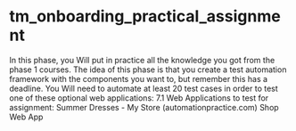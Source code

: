 # tm_onboarding_practical_assignment
In this phase, you Will put in practice all the knowledge you got from the phase 1 courses.  The idea of this phase is that you create a test automation framework with the components you want to, but remember this has a deadline. You Will need to automate at least 20 test cases in order to test one of these optional web applications:  7.1 Web Applications to test for assignment:  Summer Dresses - My Store (automationpractice.com) Shop Web App

